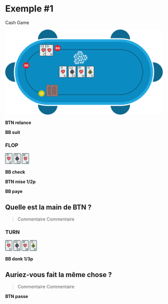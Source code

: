 # Exemple #1

Cash Game

![](../img/pkr/2018-07-30-donk-turn.svg)

**BTN relance**

**BB suit**

### FLOP
<img src="../img/pkr/2018-07-30-donk-turn-flop.png" width="15%" height="15%" />

**BB check**

**BTN mise 1/2p**

**BB paye**

## Quelle est la main de BTN ?
> Commentaire
> Commentaire

### TURN
<img src="../img/pkr/2018-07-30-donk-turn-turn.png" width="20%" height="20%" />

**BB donk 1/3p**

## Auriez-vous fait la même chose ?
> Commentaire
> Commentaire

**BTN passe**
<!--stackedit_data:
eyJoaXN0b3J5IjpbMTUxNzU3MTI5Myw2ODE0OTQ0NjEsLTMzOT
YxMDg2NSwtODIwNjQ2MTU5LDU1NjQ4MTE3NV19
-->